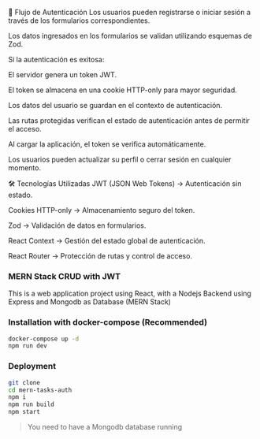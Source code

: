📌 Flujo de Autenticación
Los usuarios pueden registrarse o iniciar sesión a través de los formularios correspondientes.

Los datos ingresados en los formularios se validan utilizando esquemas de Zod.

Si la autenticación es exitosa:

El servidor genera un token JWT.

El token se almacena en una cookie HTTP-only para mayor seguridad.

Los datos del usuario se guardan en el contexto de autenticación.

Las rutas protegidas verifican el estado de autenticación antes de permitir el acceso.

Al cargar la aplicación, el token se verifica automáticamente.

Los usuarios pueden actualizar su perfil o cerrar sesión en cualquier momento.

🛠️ Tecnologías Utilizadas
JWT (JSON Web Tokens) → Autenticación sin estado.

Cookies HTTP-only → Almacenamiento seguro del token.

Zod → Validación de datos en formularios.

React Context → Gestión del estado global de autenticación.

React Router → Protección de rutas y control de acceso.


### MERN Stack CRUD with JWT

This is a web application project using React, with a Nodejs Backend using Express and Mongodb as Database (MERN Stack)

### Installation with docker-compose (Recommended)

```sh
docker-compose up -d
npm run dev
```

### Deployment

```sh
git clone 
cd mern-tasks-auth
npm i
npm run build
npm start
```

> You need to have a Mongodb database running